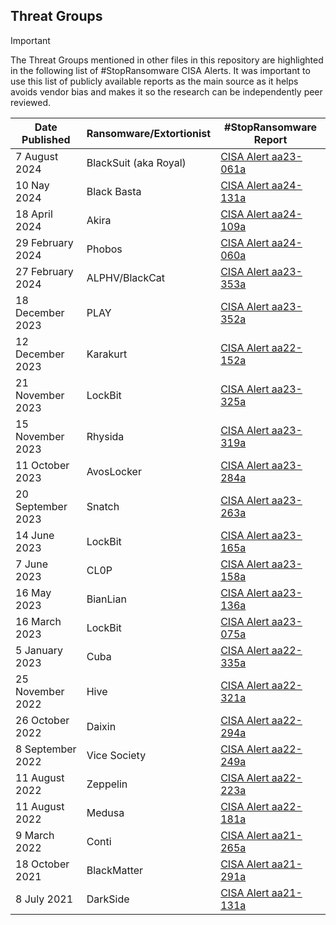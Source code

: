 ## Threat Groups

> [!IMPORTANT]
> The Threat Groups mentioned in other files in this repository are highlighted in the following list of #StopRansomware CISA Alerts. It was important to use this list of publicly available reports as the main source as it helps avoids vendor bias and makes it so the research can be independently peer reviewed.

| Date Published | Ransomware/Extortionist | #StopRansomware Report |
|---|---|---|
| 7 August 2024 | BlackSuit (aka Royal) | [CISA Alert aa23-061a](https://www.cisa.gov/news-events/cybersecurity-advisories/aa23-061a) |
| 10 Nay 2024 | Black Basta | [CISA Alert aa24-131a](https://www.cisa.gov/news-events/cybersecurity-advisories/aa24-131a) |
| 18 April 2024 | Akira | [CISA Alert aa24-109a](https://www.cisa.gov/news-events/cybersecurity-advisories/aa24-109a) |
| 29 February 2024 | Phobos | [CISA Alert aa24-060a](https://www.cisa.gov/news-events/cybersecurity-advisories/aa24-060a) |
| 27 February 2024 | ALPHV/BlackCat | [CISA Alert aa23-353a](https://www.cisa.gov/news-events/cybersecurity-advisories/aa23-353a) |
| 18 December 2023 | PLAY | [CISA Alert aa23-352a](https://www.cisa.gov/news-events/cybersecurity-advisories/aa23-352a) |
| 12 December 2023 | Karakurt | [CISA Alert aa22-152a](https://www.cisa.gov/news-events/cybersecurity-advisories/aa22-152a) |
| 21 November 2023 | LockBit | [CISA Alert aa23-325a](https://www.cisa.gov/news-events/cybersecurity-advisories/aa23-325a) |
| 15 November 2023 | Rhysida | [CISA Alert aa23-319a](https://www.cisa.gov/news-events/cybersecurity-advisories/aa23-319a)
| 11 October 2023 | AvosLocker | [CISA Alert aa23-284a](https://www.cisa.gov/news-events/cybersecurity-advisories/aa23-284a) |
| 20 September 2023 | Snatch | [CISA Alert aa23-263a](https://www.cisa.gov/news-events/cybersecurity-advisories/aa23-263a) |
| 14 June 2023 | LockBit | [CISA Alert aa23-165a](https://www.cisa.gov/news-events/cybersecurity-advisories/aa23-165a) |
| 7 June 2023 | CL0P | [CISA Alert aa23-158a](https://www.cisa.gov/news-events/cybersecurity-advisories/aa23-158a) |
| 16 May 2023 | BianLian | [CISA Alert aa23-136a](https://www.cisa.gov/news-events/cybersecurity-advisories/aa23-136a) |
| 16 March 2023 | LockBit | [CISA Alert aa23-075a](https://www.cisa.gov/news-events/cybersecurity-advisories/aa23-075a) |
| 5 January 2023 | Cuba | [CISA Alert aa22-335a](https://www.cisa.gov/news-events/cybersecurity-advisories/aa22-335a) |
| 25 November 2022 | Hive | [CISA Alert aa22-321a](https://www.cisa.gov/news-events/cybersecurity-advisories/aa22-321a) |
| 26 October 2022 | Daixin | [CISA Alert aa22-294a](https://www.cisa.gov/news-events/cybersecurity-advisories/aa22-294a) |
| 8 September 2022 | Vice Society | [CISA Alert aa22-249a](https://www.cisa.gov/news-events/cybersecurity-advisories/aa22-249a) |
| 11 August 2022 | Zeppelin | [CISA Alert aa22-223a](https://www.cisa.gov/news-events/cybersecurity-advisories/aa22-223a) |
| 11 August 2022 | Medusa | [CISA Alert aa22-181a](https://www.cisa.gov/news-events/cybersecurity-advisories/aa22-181a) |
| 9 March 2022 | Conti | [CISA Alert aa21-265a](https://www.cisa.gov/news-events/alerts/2021/09/22/conti-ransomware) |
| 18 October 2021 | BlackMatter | [CISA Alert aa21-291a](https://www.cisa.gov/news-events/cybersecurity-advisories/aa21-291a) |
| 8 July 2021 | DarkSide | [CISA Alert aa21-131a](https://www.cisa.gov/news-events/cybersecurity-advisories/aa21-131a) |
